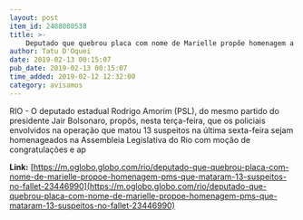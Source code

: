 ```yaml
---
layout: post
item_id: 2488080538
title: >-
    Deputado que quebrou placa com nome de Marielle propõe homenagem a PMs que mataram 13 suspeitos no Fallet
author: Tatu D'Oquei
date: 2019-02-13 00:15:07
pub_date: 2019-02-13 00:15:07
time_added: 2019-02-12 12:32:00
category: avisamos
---
```


RIO - O deputado estadual Rodrigo Amorim (PSL), do mesmo partido do presidente Jair Bolsonaro, propôs, nesta terça-feira, que os policiais envolvidos na operação que matou 13 suspeitos na última sexta-feira sejam homenageados na Assembleia Legislativa do Rio com moção de congratulações e ap

**Link:** [https://m.oglobo.globo.com/rio/deputado-que-quebrou-placa-com-nome-de-marielle-propoe-homenagem-pms-que-mataram-13-suspeitos-no-fallet-23446990](https://m.oglobo.globo.com/rio/deputado-que-quebrou-placa-com-nome-de-marielle-propoe-homenagem-pms-que-mataram-13-suspeitos-no-fallet-23446990)

